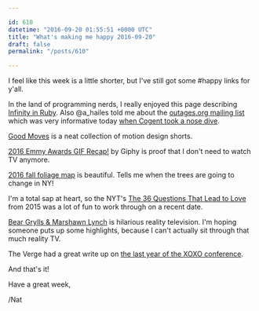 ```yaml
---

id: 610
datetime: "2016-09-20 01:55:51 +0000 UTC"
title: "What's making me happy 2016-09-20"
draft: false
permalink: "/posts/610"

---
```


I feel like this week is a little shorter, but I've still got some #happy links for y'all.


In the land of programming nerds, I really enjoyed this page describing [Infinity in Ruby](http://nithinbekal.com/posts/ruby-infinity/). Also @a_hailes told me about the [outages.org mailing list](https://puck.nether.net/mailman/listinfo/outages) which was very informative today [when Cogent took a nose dive](https://puck.nether.net/pipermail/outages/2016-September/009540.html).

[Good Moves](http://goodmoves.tv/) is a neat collection of motion design shorts.

[2016 Emmy Awards GIF Recap!](https://giphy.com/posts/2016-emmy-awards-gif-recap) by Giphy is proof that I don't need to watch TV anymore.

[2016 fall foliage map](http://kottke.org/16/09/2016-fall-foliage-map) is beautiful. Tells me when the trees are going to change in NY!

I'm a total sap at heart, so the NYT's [The 36 Questions That Lead to Love](http://nyti.ms/1BWQijj) from 2015 was a lot of fun to work through on a recent date.

[Bear Grylls & Marshawn Lynch](https://www.youtube.com/watch?v=eMnKzsYvHAs&feature=youtu.be) is hilarious reality television. I'm hoping someone puts up some highlights, because I can't actually sit through that much reality TV.

The Verge had a great write up on [the last year of the XOXO conference](http://www.theverge.com/2016/9/12/12884834/xoxo-fest-2016-recap).

And that's it!

Have a great week,

/Nat
